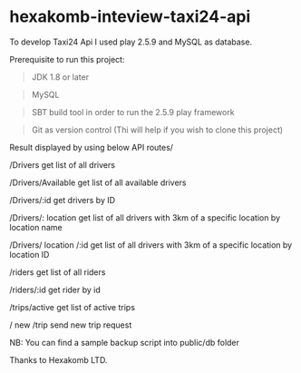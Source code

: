 # hexakomb-inteview-taxi24-api

To develop Taxi24 Api I used play 2.5.9 and MySQL as database.

Prerequisite to run this project:

>JDK 1.8 or later

>MySQL

>SBT build tool in order to run the 2.5.9 play framework

>Git as version control (Thi will help if you wish to clone this project)

Result displayed by using below API routes/

/Drivers			                  get list of all drivers

/Drivers/Available		          get list of all available drivers

/Drivers/:id			              get drivers by ID

/Drivers/: location		          get list of all drivers with 3km of a specific location by location name

/Drivers/ location /:id	        get list of all drivers with 3km of a specific location by location ID

/riders				                  get list of all riders

/riders/:id			                get rider by id

/trips/active			              get list of active trips

/ new /trip			                send new trip request

NB: You can find a sample backup script into public/db folder


Thanks to Hexakomb LTD.
